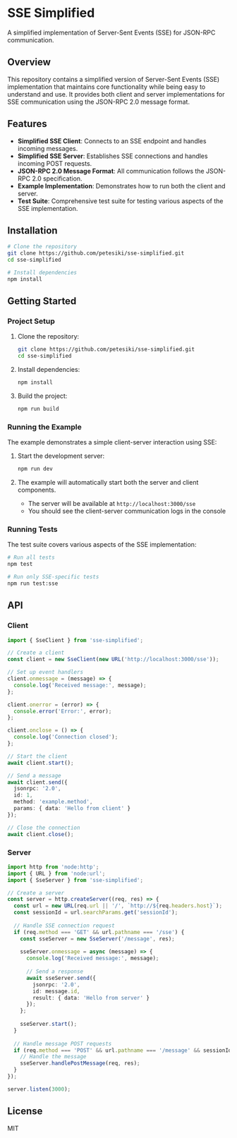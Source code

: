 # SSE Simplified

A simplified implementation of Server-Sent Events (SSE) for JSON-RPC communication.

## Overview

This repository contains a simplified version of Server-Sent Events (SSE) implementation that maintains core functionality while being easy to understand and use. It provides both client and server implementations for SSE communication using the JSON-RPC 2.0 message format.

## Features

- **Simplified SSE Client**: Connects to an SSE endpoint and handles incoming messages.
- **Simplified SSE Server**: Establishes SSE connections and handles incoming POST requests.
- **JSON-RPC 2.0 Message Format**: All communication follows the JSON-RPC 2.0 specification.
- **Example Implementation**: Demonstrates how to run both the client and server.
- **Test Suite**: Comprehensive test suite for testing various aspects of the SSE implementation.

## Installation

```bash
# Clone the repository
git clone https://github.com/petesiki/sse-simplified.git
cd sse-simplified

# Install dependencies
npm install
```

## Getting Started

### Project Setup

1. Clone the repository:
   ```bash
   git clone https://github.com/petesiki/sse-simplified.git
   cd sse-simplified
   ```

2. Install dependencies:
   ```bash
   npm install
   ```

3. Build the project:
   ```bash
   npm run build
   ```

### Running the Example

The example demonstrates a simple client-server interaction using SSE:

1. Start the development server:
   ```bash
   npm run dev
   ```

2. The example will automatically start both the server and client components.
   - The server will be available at `http://localhost:3000/sse`
   - You should see the client-server communication logs in the console

### Running Tests

The test suite covers various aspects of the SSE implementation:

```bash
# Run all tests
npm test

# Run only SSE-specific tests
npm run test:sse
```

## API

### Client

```typescript
import { SseClient } from 'sse-simplified';

// Create a client
const client = new SseClient(new URL('http://localhost:3000/sse'));

// Set up event handlers
client.onmessage = (message) => {
  console.log('Received message:', message);
};

client.onerror = (error) => {
  console.error('Error:', error);
};

client.onclose = () => {
  console.log('Connection closed');
};

// Start the client
await client.start();

// Send a message
await client.send({
  jsonrpc: '2.0',
  id: 1,
  method: 'example.method',
  params: { data: 'Hello from client' }
});

// Close the connection
await client.close();
```

### Server

```typescript
import http from 'node:http';
import { URL } from 'node:url';
import { SseServer } from 'sse-simplified';

// Create a server
const server = http.createServer((req, res) => {
  const url = new URL(req.url || '/', `http://${req.headers.host}`);
  const sessionId = url.searchParams.get('sessionId');
  
  // Handle SSE connection request
  if (req.method === 'GET' && url.pathname === '/sse') {
    const sseServer = new SseServer('/message', res);
    
    sseServer.onmessage = async (message) => {
      console.log('Received message:', message);
      
      // Send a response
      await sseServer.send({
        jsonrpc: '2.0',
        id: message.id,
        result: { data: 'Hello from server' }
      });
    };
    
    sseServer.start();
  }
  
  // Handle message POST requests
  if (req.method === 'POST' && url.pathname === '/message' && sessionId) {
    // Handle the message
    sseServer.handlePostMessage(req, res);
  }
});

server.listen(3000);
```

## License

MIT
